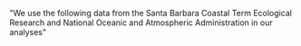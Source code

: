 "We use the following data from the Santa Barbara Coastal Term Ecological Research and National  Oceanic and Atmospheric Administration in our analyses"